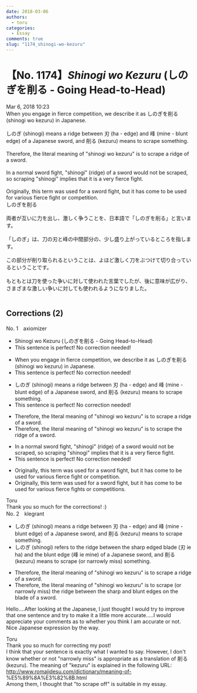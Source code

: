 ```yaml
---
date: 2018-03-06
authors:
  - toru
categories:
  - Essay
comments: true
slug: "1174_shinogi-wo-kezuru"
---
```


# 【No. 1174】<strong><em>Shinogi wo Kezuru</strong></em> (しのぎを削る - Going Head-to-Head)
<div class="date">Mar 6, 2018 10:23</div>
<div id="post"><div id="body_show_ori">
When you engage in fierce competition, we describe it as しのぎを削る (shinogi wo kezuru) in Japanese.<br/><br/>しのぎ (shinogi) means a ridge between 刃 (ha - edge) and 峰 (mine - blunt edge) of a Japanese sword, and 削る (kezuru) means to scrape something.<br/><br/>Therefore, the literal meaning of "shinogi wo kezuru" is to scrape a ridge of a sword.<br/><br/>In a normal sword fight, "shinogi" (ridge) of a sword would not be scraped, so scraping "shinogi" implies that it is a very fierce fight.<br/><br/>Originally, this term was used for a sword fight, but it has come to be used for various fierce fight or competition.
</div></div>

<!-- more -->

<div id="post_ja"><div id="body_show_mo">
しのぎを削る<br/><br/>両者が互いに力を出し、激しく争うことを、日本語で「しのぎを削る」と言います。<br/><br/>「しのぎ」は、刀の刃と峰の中間部分の、少し盛り上がっているところを指します。<br/><br/>この部分が削り取られるということは、よほど激しく刀をぶつけて切り合っているということです。<br/><br/>もともとは刀を使った争いに対して使われた言葉でしたが、後に意味が広がり、さまざまな激しい争いに対しても使われるようになりました。<br/><br/>
</div></div>

## Corrections (2)
<div id="block"><div class="first_name"> No. 1　<span class="just_name">axiomizer</span></div><div id="block2">
<ul class="correction_field">
<li class="incorrect">Shinogi wo Kezuru (しのぎを削る - Going Head-to-Head)</li>
<li class="corrected perfect">This sentence is perfect! No correction needed!</li>
</ul>
<ul class="correction_field">
<li class="incorrect">When you engage in fierce competition, we describe it as しのぎを削る (shinogi wo kezuru) in Japanese.</li>
<li class="corrected perfect">This sentence is perfect! No correction needed!</li>
</ul>
<ul class="correction_field">
<li class="incorrect">しのぎ (shinogi) means a ridge between 刃 (ha - edge) and 峰 (mine - blunt edge) of a Japanese sword, and 削る (kezuru) means to scrape something.</li>
<li class="corrected perfect">This sentence is perfect! No correction needed!</li>
</ul>
<ul class="correction_field">
<li class="incorrect">Therefore, the literal meaning of "shinogi wo kezuru" is to scrape a ridge of a sword.</li>
<li class="corrected correct">
Therefore, the literal meaning of "shinogi wo kezuru" is to scrape <span class="f_red">the</span> ridge of a sword.
</li>
</ul>
<ul class="correction_field">
<li class="incorrect">In a normal sword fight, "shinogi" (ridge) of a sword would not be scraped, so scraping "shinogi" implies that it is a very fierce fight.</li>
<li class="corrected perfect">This sentence is perfect! No correction needed!</li>
</ul>
<ul class="correction_field">
<li class="incorrect">Originally, this term was used for a sword fight, but it has come to be used for various fierce fight or competition.</li>
<li class="corrected correct">
Originally, this term was used for a sword fight, but it has come to be used for various fierce <span class="f_red">fights</span> or <span class="f_red">competitions.</span>
</li>
</ul>
</div><div class="name"><span class="just_name">Toru</span><br>
Thank you so much for the corrections! :)
</div>
</div>
<div id="block"><div class="first_name"> No. 2　<span class="just_name">klegrant</span></div><div id="block2">
<ul class="correction_field">
<li class="incorrect">しのぎ (shinogi) means a ridge between 刃 (ha - edge) and 峰 (mine - blunt edge) of a Japanese sword, and 削る (kezuru) means to scrape something.</li>
<li class="corrected correct">
しのぎ (shinogi) refers to the ridge between the sharp edged blade (刃 ie ha) and the blunt edge (峰 ie mine) of a Japanese sword, and 削る (kezuru) means to scrape (or narrowly miss) something.
</li>
</ul>
<ul class="correction_field">
<li class="incorrect">Therefore, the literal meaning of "shinogi wo kezuru" is to scrape a ridge of a sword.</li>
<li class="corrected correct">
Therefore, the literal meaning of "shinogi wo kezuru" is to scrape (or narrowly miss) the ridge between the sharp and blunt edges on the blade of a sword.
</li>
</ul>
<p class="comment_small">
 Hello....After looking at the Japanese, I just thought I would try to improve that one sentence and try to make it a little more accurate.....I would appreciate your comments as to whether you think I am accurate or not. Nice Japanese expression by the way.
</p>

</div><div class="name"><span class="just_name">Toru</span><br>
Thank you so much for correcting my post!<br/>I think that your sentence is exactly what I wanted to say. However, I don't know whether or not "narrowly miss" is appropriate as a translation of 削る (kezuru). The meaning of "kezuru" is explained in the following URL:<br/><a href="http://www.romajidesu.com/dictionary/meaning-of-" target="_blank">http://www.romajidesu.com/dictionary/meaning-of-</a>%E5%89%8A%E3%82%8B.html<br/>Among them, I thought that "to scrape off" is suitable in my essay.
</div>
</div>

